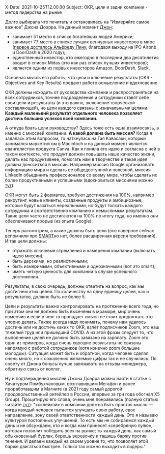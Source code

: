 X-Date: 2021-10-25T12.00.00
Subject: OKR, цели и задчи компании - метод лидерства на рынке

Долго выбирала что почитать и остановилась на “Измеряйте самое важное” Джона Доэрра. На данный момент [Джон](https://www.forbes.com/profile/john-doerr/):

+ занимает 51 место в списке богатейших людей Америки;
+ занимает 77 место в списке лучших венчурных инвесторов в мире ([первое досталось Альфреду Лину](https://www.forbes.com/midas/), благодаря выходу на IPO Airbnb и DoorDash в 2020 году);
+ единственный инвестор, кто ежегодно в последнии два десятилетия входит в список Midas (это как раз список лучших инвесторов);
+ является одним из первых инвесторов Amazon, DoorDash, Slack.

Основная мысль его работы, что цели и ключевые результаты (OKR - Objectives and Key Results) предают работе осмысление и вдохновение. 

OKR должны исходить от руководства компании и распространяться на всех сотрудников, точнее подразделения и сотрудники ставят себе свои цели и результаты (и это важно, включение творческой составляющей), но цели каждого связаны с изначальными целями. **Каждый маленький результат отдельного человека позволяет достичь больших успехов всей компании.** 
 
А откуда брать цели руководству? Здесь тоже есть одна взаимосвязь, а именно с миссией компании. **А какой должна быть миссия?** Когда я задалась этим вопросом, то наткнулась на Гая Кавасаки, который занимался маркетингом в Macintoch и на данный момент является евангелистом продукта Canva. Как я поняла его идею и согласна с ней в таком контексте, что продукт должен повышать наше качество жизни, делать нас продуктивнее, помогать нам в творчестве и такая идея должна доноситься в миссии. Например миссия Google организовать информацию мира и сделать ее общедоступной и полезной, миссия LinkedIn  обьединить профессионалов со всему мира, чтобы сделать их более продуктивными и успешными (вдохновиться миссиями можно [тут](https://alessiobresciani.com/foresight-strategy/51-mission-statement-examples-from-the-worlds-best-companies/)). 

ОКR могут быть 2 форматов, требуют достижения на 100%, например рекрутинг, новые клиенты, созданные продукты и амбициозные, которые будут казаться нереальными, но будут толкать каждого сотрудника и соответственно компанию к немыслимым результатам. Такие цели часто не достигаются на 100% по итогу года, но именно они обеспечивают прорыв (из опыта Google). 

Теперь рассмотрим, а какие должны быть цели (все наверное сейчас вспомнили про [SMART](https://www.carrotquest.io/blog/smart-goal/)но нет, более расширенная версия требований). И так цели должны:

+ отражать ключевые стремления и намерения компании (включать идею миссии);
+ быть дерзкими, но реалистичными;
+ быть измеримыми, объективными и однозначными (вот это smart);
+ иметь четкую ценность для компании в случае успешного достижения.

Результаты, в свою очередь, должны ответить на вопрос, как мы достигнем этих целей. По количеству на одну единицу целей, как и результатов, должно быть не более 5.  

Цели и результаты важно контролировать на протяжении всего года, но при этом они не должны быть высечены в мраморе, мир очень изменчив и если в чем-то пропадает смысл не стоит продолжать это упорно делать. Также всегда надо понимать, почему нам удалось достичь или не достичь каких то OKR, взлёт подписчиков Zoom, это наш тяжелый труд или пришедший COVID. А из этой фразы следует то, что выполнение целей не должно быть завязано на зарплату. Zoom это один из примеров, когда очень хорошие результаты не связаны напрямую с работой сотрудников (хотя конечно zoom большие молодцы). Ситуация может быть и обратной, когда человек сделал очень много, но к сожалению желаемые цифры так и не случились. По совету от Джона бонусы лучше завязывать на отзывы менеджера, обратную связь от коллег. 

Ну и подтверждения мыслей Джона Доэрра можно найти в статье с Хачатуром Помбухчановым, возглавившим Мегафон и ранее проработавшим в Магните (в 2021 году самый дорогой продовольственный ритейлер в России, впервые за три года обогнал X5 Group). Процитирую его слова, очень мне понравились (полную статью читайте [тут](https://www.rbc.ru/interview/technology_and_media/11/10/2021/615d2c7d9a7947ae84d0c9ec)): "«склейкой» в компании должна быть простая мысль — когда каждый человек пытается улучшать свою работу, свое направление, зону своей ответственности каждый день. Это я называю культурой постоянных улучшений. То есть мы не собираемся каждый день и не обсуждаем, кто и когда нам принесет «серебряную пулю», которая позволит победить всех на рынке; ты каждый день, как самый обыкновенный бурлак, берешь веревочку и тащишь баржу против течения. И делаем каждый на своем уровне то, что позволяет этой барже двигаться быстрее. Только так можно выходить в лидеры."
